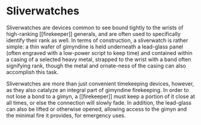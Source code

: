 # Sliverwatches

Sliverwatches are devices common to see bound tightly to the wrists of high-ranking [[firekeeper]] generals, and are often used to specifically identify their rank as well. In terms of construction, a sliverwatch is rather simple: a thin wafer of gimyndine is held underneath a lead-glass panel (often engraved with a low-power script to keep time) and contained within a casing of a selected heavy metal, strapped to the wrist with a band often signifying rank, though the metal and ornate-ness of the casing can also accomplish this task.  

Sliverwatches are more than just convenient timekeeping devices, however, as they also catalyze an integral part of gimyndine firekeeping. In order to not lose a bond to a gimyn, a [[firekeeper]] must keep a portion of it close at all times, or else the connection will slowly fade. In addition, the lead-glass can also be lifted or otherwise opened, allowing access to the gimyn and the minimal fire it provides, for emergency uses.
